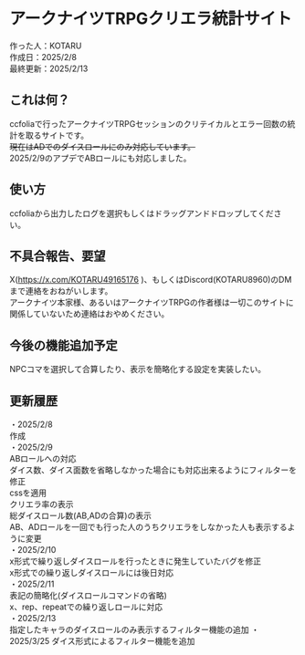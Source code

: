 # アークナイツTRPGクリエラ統計サイト
作った人：KOTARU  
作成日：2025/2/8  
最終更新：2025/2/13  
## これは何？
ccfoliaで行ったアークナイツTRPGセッションのクリテイカルとエラー回数の統計を取るサイトです。  
~~現在はADでのダイスロールにのみ対応しています。~~  
2025/2/9のアプデでABロールにも対応しました。  
## 使い方
ccfoliaから出力したログを選択もしくはドラッグアンドドロップしてください。
## 不具合報告、要望
X(https://x.com/KOTARU49165176 )、もしくはDiscord(KOTARU8960)のDMまで連絡をおねがいします。  
アークナイツ本家様、あるいはアークナイツTRPGの作者様は一切このサイトに関係していないため連絡はおやめください。  
## 今後の機能追加予定
NPCコマを選択して合算したり、表示を簡略化する設定を実装したい。
## 更新履歴
・2025/2/8  
作成  
・2025/2/9  
ABロールへの対応  
ダイス数、ダイス面数を省略しなかった場合にも対応出来るようにフィルターを修正  
cssを適用  
クリエラ率の表示  
総ダイスロール数(AB,ADの合算)の表示  
AB、ADロールを一回でも行った人のうちクリエラをしなかった人も表示するように変更  
・2025/2/10  
x形式で繰り返しダイスロールを行ったときに発生していたバグを修正  
x形式での繰り返しダイスロールには後日対応  
・2025/2/11  
表記の簡略化(ダイスロールコマンドの省略)  
x、rep、repeatでの繰り返しロールに対応  
・2025/2/13  
指定したキャラのダイスロールのみ表示するフィルター機能の追加
・2025/3/25
ダイス形式によるフィルター機能を追加
